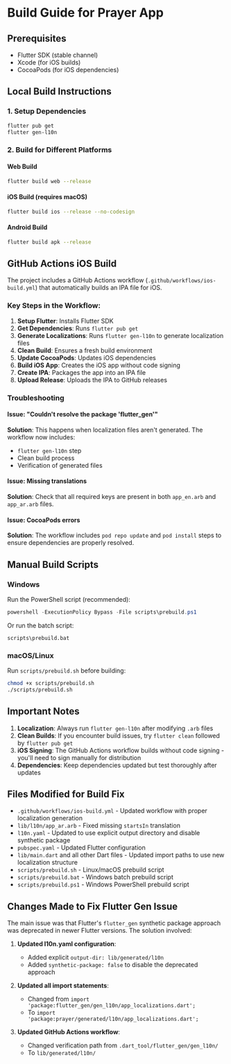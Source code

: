 # Build Guide for Prayer App

## Prerequisites

- Flutter SDK (stable channel)
- Xcode (for iOS builds)
- CocoaPods (for iOS dependencies)

## Local Build Instructions

### 1. Setup Dependencies
```bash
flutter pub get
flutter gen-l10n
```

### 2. Build for Different Platforms

#### Web Build
```bash
flutter build web --release
```

#### iOS Build (requires macOS)
```bash
flutter build ios --release --no-codesign
```

#### Android Build
```bash
flutter build apk --release
```

## GitHub Actions iOS Build

The project includes a GitHub Actions workflow (`.github/workflows/ios-build.yml`) that automatically builds an IPA file for iOS.

### Key Steps in the Workflow:
1. **Setup Flutter**: Installs Flutter SDK
2. **Get Dependencies**: Runs `flutter pub get`
3. **Generate Localizations**: Runs `flutter gen-l10n` to generate localization files
4. **Clean Build**: Ensures a fresh build environment
5. **Update CocoaPods**: Updates iOS dependencies
6. **Build iOS App**: Creates the iOS app without code signing
7. **Create IPA**: Packages the app into an IPA file
8. **Upload Release**: Uploads the IPA to GitHub releases

### Troubleshooting

#### Issue: "Couldn't resolve the package 'flutter_gen'"
**Solution**: This happens when localization files aren't generated. The workflow now includes:
- `flutter gen-l10n` step
- Clean build process
- Verification of generated files

#### Issue: Missing translations
**Solution**: Check that all required keys are present in both `app_en.arb` and `app_ar.arb` files.

#### Issue: CocoaPods errors
**Solution**: The workflow includes `pod repo update` and `pod install` steps to ensure dependencies are properly resolved.

## Manual Build Scripts

### Windows
Run the PowerShell script (recommended):
```powershell
powershell -ExecutionPolicy Bypass -File scripts\prebuild.ps1
```

Or run the batch script:
```batch
scripts\prebuild.bat
```

### macOS/Linux
Run `scripts/prebuild.sh` before building:
```bash
chmod +x scripts/prebuild.sh
./scripts/prebuild.sh
```

## Important Notes

1. **Localization**: Always run `flutter gen-l10n` after modifying `.arb` files
2. **Clean Builds**: If you encounter build issues, try `flutter clean` followed by `flutter pub get`
3. **iOS Signing**: The GitHub Actions workflow builds without code signing - you'll need to sign manually for distribution
4. **Dependencies**: Keep dependencies updated but test thoroughly after updates

## Files Modified for Build Fix

- `.github/workflows/ios-build.yml` - Updated workflow with proper localization generation
- `lib/l10n/app_ar.arb` - Fixed missing `startsIn` translation
- `l10n.yaml` - Updated to use explicit output directory and disable synthetic package
- `pubspec.yaml` - Updated Flutter configuration
- `lib/main.dart` and all other Dart files - Updated import paths to use new localization structure
- `scripts/prebuild.sh` - Linux/macOS prebuild script
- `scripts/prebuild.bat` - Windows batch prebuild script
- `scripts/prebuild.ps1` - Windows PowerShell prebuild script

## Changes Made to Fix Flutter Gen Issue

The main issue was that Flutter's `flutter_gen` synthetic package approach was deprecated in newer Flutter versions. The solution involved:

1. **Updated l10n.yaml configuration**:
   - Added explicit `output-dir: lib/generated/l10n`
   - Added `synthetic-package: false` to disable the deprecated approach

2. **Updated all import statements**:
   - Changed from `import 'package:flutter_gen/gen_l10n/app_localizations.dart';`
   - To `import 'package:prayer/generated/l10n/app_localizations.dart';`

3. **Updated GitHub Actions workflow**:
   - Changed verification path from `.dart_tool/flutter_gen/gen_l10n/`
   - To `lib/generated/l10n/` 